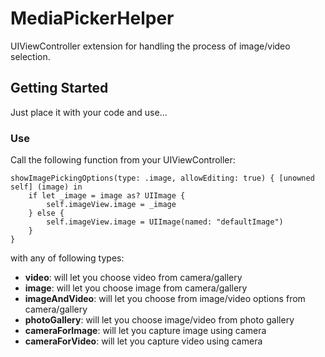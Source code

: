 # MediaPickerHelper
UIViewController extension for handling the process of image/video selection.

## Getting Started
Just place it with your code and use...

### Use
Call the following function from your UIViewController:
```
showImagePickingOptions(type: .image, allowEditing: true) { [unowned self] (image) in
    if let _image = image as? UIImage {
        self.imageView.image = _image
    } else {
        self.imageView.image = UIImage(named: "defaultImage")
    }
}
```
with any of following types:
  * **video**: will let you choose video from camera/gallery
  * **image**: will let you choose image from camera/gallery
  * **imageAndVideo**: will let you choose from image/video options from camera/gallery
  * **photoGallery**: will let you choose image/video from photo gallery
  * **cameraForImage**: will let you capture image using camera
  * **cameraForVideo**: will let you capture video using camera
